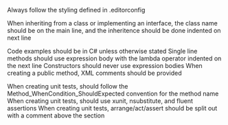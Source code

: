 Always follow the styling defined in .editorconfig

When inheriting from a class or implementing an interface, the class name should be on the main line, and the inheritence should be done indented on next line

Code examples should be in C# unless otherwise stated
Single line methods should use expression body with the lambda operator indented on the next line
Constructors should never use expression bodies
When creating a public method, XML comments should be provided

When creating unit tests, should follow the Method_WhenCondition_ShouldExpected convention for the method name
When creating unit tests, should use xunit, nsubstitute, and fluent assertions
When creating unit tests, arrange/act/assert should be split out with a comment above the section